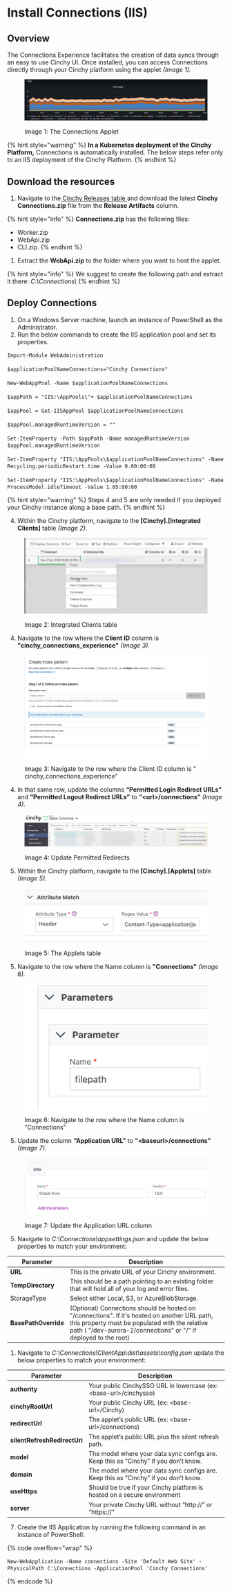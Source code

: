 # Install Connections (IIS)

## Overview <a href="#setup" id="setup"></a>

The Connections Experience facilitates the creation of data syncs through an easy to use Cinchy UI. Once installed, you can access Connections directly through your Cinchy platform using the applet _(Image 1)._

<figure><img src="../../.gitbook/assets/image (562).png" alt=""><figcaption><p>Image 1: The Connections Applet</p></figcaption></figure>

{% hint style="warning" %}
**In a Kubernetes deployment of the Cinchy Platform,** Connections is automatically installed. The below steps refer only to an IIS deployment of the Cinchy Platform.
{% endhint %}

## Download the resources <a href="#setup" id="setup"></a>

1. Navigate to the[ Cinchy Releases table ](https://cinchy.net/Tables/1477?rowHeight=Expanded)and download the latest **Cinchy Connections.zip** file from the **Release Artifacts** column.

{% hint style="info" %}
**Connections.zip** has the following files:

- Worker.zip
- WebApi.zip
- CLI.zip.
  {% endhint %}

1. Extract the **WebApi.zip** to the folder where you want to host the applet.

{% hint style="info" %}
We suggest to create the following path and extract it there: _C:\Connections\\_
{% endhint %}

## Deploy Connections

1. On a Windows Server machine, launch an instance of PowerShell as the Administrator.
2. Run the below commands to create the IIS application pool and set its properties.

```pwsh
Import-Module WebAdministration

$applicationPoolNameConnections="Cinchy Connections"

New-WebAppPool -Name $applicationPoolNameConnections

$appPath = "IIS:\AppPools\"+ $applicationPoolNameConnections

$appPool = Get-IISAppPool $applicationPoolNameConnections

$appPool.managedRuntimeVersion = ""

Set-ItemProperty -Path $appPath -Name managedRuntimeVersion $appPool.managedRuntimeVersion

Set-ItemProperty "IIS:\AppPools\$applicationPoolNameConnections" -Name Recycling.periodicRestart.time -Value 0.00:00:00

Set-ItemProperty "IIS:\AppPools\$applicationPoolNameConnections" -Name ProcessModel.idleTimeout -Value 1.05:00:00
```

{% hint style="warning" %}
Steps 4 and 5 are only needed if you deployed your Cinchy instance along a base path.
{% endhint %}

4. Within the Cinchy platform, navigate to the **[Cinchy].[Integrated Clients]** table _(Image 2)._

<figure><img src="../../.gitbook/assets/image (452).png" alt=""><figcaption><p>Image 2: Integrated Clients table</p></figcaption></figure>

4. Navigate to the row where the **Client ID** column is **"cinchy_connections_experience"** _(Image 3)._

<figure><img src="../../.gitbook/assets/image (559).png" alt=""><figcaption><p>Image 3: Navigate to the row where the Client ID column is " cinchy_connections_experience"</p></figcaption></figure>

4. In that same row, update the columns **“Permitted Login Redirect URLs”** and **“Permitted Logout Redirect URLs”** to **“\<url>/connections”** _(Image 4)._

<figure><img src="../../.gitbook/assets/image (437).png" alt=""><figcaption><p>Image 4: Update Permitted Redirects</p></figcaption></figure>

5. Within the Cinchy platform, navigate to the **\[Cinchy].\[Applets]** table _(Image 5)._

<figure><img src="../../.gitbook/assets/image (646).png" alt=""><figcaption><p>Image 5: The Applets table</p></figcaption></figure>

5. Navigate to the row where the Name column is **"Connections"** _(Image 6)._

<figure><img src="../../.gitbook/assets/image (505).png" alt=""><figcaption><p>Image 6: Navigate to the row where the Name column is "Connections" </p></figcaption></figure>

5. Update the column **“Application URL”** to **“\<baseurl>/connections”** _(Image 7)._

<figure><img src="../../.gitbook/assets/image (425).png" alt=""><figcaption><p>Image 7: Update the Application URL column</p></figcaption></figure>

5. Navigate to _C:\Connections\appsettings.json_ and update the below properties to match your environment:

| Parameter            | Description                                                                                                                                                                                                                             |
| -------------------- | --------------------------------------------------------------------------------------------------------------------------------------------------------------------------------------------------------------------------------------- |
| **URL**              | This is the private URL of your Cinchy environment.                                                                                                                                                                                     |
| **TempDirectory**    | This should be a path pointing to an existing folder that will hold all of your log and error files.                                                                                                                                    |
| StorageType          | Select either Local, S3, or AzureBlobStorage.                                                                                                                                                                                           |
| **BasePathOverride** | (Optional) Connections should be hosted on "/connections". If it's hosted on another URL path, this property must be populated with the relative path ( "/dev-aurora-2/connections" or "/" if deployed to the root) |

1. Navigate to _C:\Connections\ClientApp\dist\assets\config.json_ update the below properties to match your environment:

| Parameter                    | Description                                                                          |
| ---------------------------- | ------------------------------------------------------------------------------------ |
| **authority**                | Your public CinchySSO URL in lowercase (ex: \<base-url>/cinchysso)                   |
| **cinchyRootUrl**            | Your public Cinchy URL (ex: \<base-url>/Cinchy)                                      |
| **redirectUrl**              | The applet’s public URL (ex: \<base-url>/connections)                                |
| **silentRefreshRedirectUri** | The applet’s public URL plus the silent refresh path.                                |
| **model**                    | The model where your data sync configs are. Keep this as “Cinchy” if you don’t know. |
| **domain**                   | The model where your data sync configs are. Keep this as “Cinchy” if you don’t know. |
| **useHttps**                 | Should be true if your Cinchy platform is hosted on a secure environment             |
| **server**                   | Your private Cinchy URL without “http://” or “https://”                              |

7. Create the IIS Application by running the following command in an instance of PowerShell:

{% code overflow="wrap" %}

```
New-WebApplication -Name connections -Site 'Default Web Site' -PhysicalPath C:\Connections -ApplicationPool 'Cinchy Connections'
```

{% endcode %}
